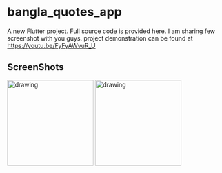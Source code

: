 # bangla_quotes_app

A new Flutter project.
Full source code is provided here. I am sharing few screenshot with you guys.
project demonstration can be found at https://youtu.be/FyFyAWvuR_U
## ScreenShots
<img src="https://i.ibb.co/cy5ptVZ/Screenshot-2021-05-18-23-39-32-241-com-example-bangla-quotes-app.jpg" alt="drawing" width="200"/>
<img src="https://i.ibb.co/dBr8Knm/Screenshot-2021-05-18-23-39-39-868-com-example-bangla-quotes-app.jpg" alt="drawing" width="200"/>
